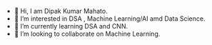 - 👋 Hi, I am Dipak Kumar Mahato.
- 👀 I’m interested in DSA , Machine Learning/AI amd Data Science.
- 🌱 I’m currently learning DSA and CNN.
- 💞️ I’m looking to collaborate on Machine Learning.

<!---
dipak8670/dipak8670 is a ✨ special ✨ repository because its `README.md` (this file) appears on your GitHub profile.
You can click the Preview link to take a look at your changes.
--->
